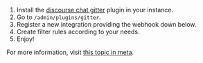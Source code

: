 1. Install the [discourse chat gitter](https://github.com/JafethDC/discourse-chat-gitter) plugin in your instance.
2. Go to `/admin/plugins/gitter`.
3. Register a new integration providing the webhook down below.
4. Create filter rules according to your needs.
5. Enjoy!

For more information, visit [this topic in meta](https://meta.discourse.org/t/gitter-integration-for-discourse/65881).
